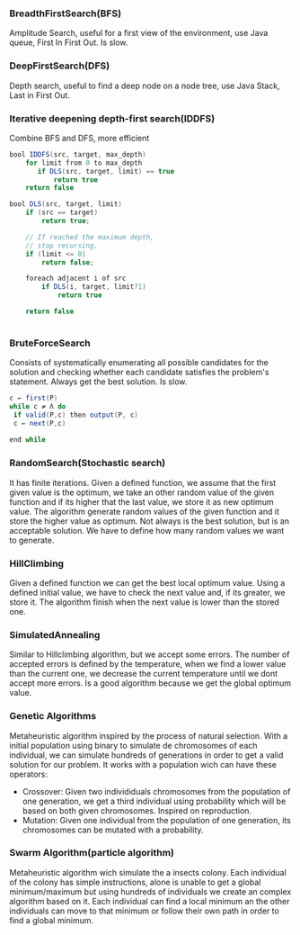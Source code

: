 ### BreadthFirstSearch(BFS)
Amplitude Search, useful for a first view of the environment, use Java queue, First In First Out. Is slow.

### DeepFirstSearch(DFS)
Depth search, useful to find a deep node on a node tree, use Java Stack, Last in First Out.

### Iterative deepening depth-first search(IDDFS)
Combine BFS and DFS, more efficient

```java
bool IDDFS(src, target, max_depth)
    for limit from 0 to max_depth
       if DLS(src, target, limit) == true
           return true
    return false   

bool DLS(src, target, limit)
    if (src == target)
        return true;

    // If reached the maximum depth, 
    // stop recursing.
    if (limit <= 0)
        return false;   

    foreach adjacent i of src
        if DLS(i, target, limit?1)             
            return true

    return false
    
```
 
### BruteForceSearch
Consists of systematically enumerating all possible candidates for the solution and checking whether each candidate satisfies the problem's statement. Always get the best solution. Is slow.

```java
c ← first(P)
while c ≠ Λ do
 if valid(P,c) then output(P, c)
 c ← next(P,c)
 
end while
```

### RandomSearch(Stochastic search)
It has finite iterations. Given a defined function, we assume that the first given value is the optimum, we take an other random value of the given function and if its higher that the last value, we store it as new optimum value. The algorithm generate random values of the given function and it store the higher value as optimum. Not always is the best solution, but is an acceptable solution. We have to define how many random values we want to generate.

### HillClimbing
Given a defined function we can get the best local optimum value. Using a defined initial value, we have to check the next value and, if its greater, we store it. The algorithm finish when the next value is lower than the stored one.

### SimulatedAnnealing
Similar to Hillclimbing algorithm, but we accept some errors. The number of accepted errors is defined by the temperature, when we find a lower value than the current one, we decrease the current temperature until we dont accept more errors. Is a good algorithm because we get the global optimum value.

### Genetic Algorithms
Metaheuristic algorithm inspired by the process of natural selection. With a initial population using binary to simulate de chromosomes of each individual, we can simulate hundreds of generations in order to get a valid solution for our problem. It works with a population wich can have these operators:
 * Crossover: Given two individiduals chromosomes from the population of one generation, we get a third individual using probability which will be based on both given chromosomes. Inspired on reproduction. 
 * Mutation: Given one individual from the population of one generation, its chromosomes can be mutated with a probability.

### Swarm Algorithm(particle algorithm)
Metaheuristic algorithm wich simulate the a insects colony. Each individual of the colony has simple instructions, alone is unable to get a global minimum/maximum but using hundreds of individuals we create an complex algorithm based on it. Each individual can find a local minimum an the other individuals can move to that minimum or follow their own path in order to find a global minimum.

